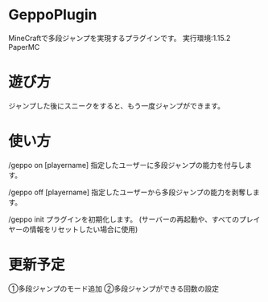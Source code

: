 # GeppoPlugin
MineCraftで多段ジャンプを実現するプラグインです。
実行環境:1.15.2 PaperMC

# 遊び方
ジャンプした後にスニークをすると、もう一度ジャンプができます。

# 使い方
/geppo on [playername]
指定したユーザーに多段ジャンプの能力を付与します。

/geppo off [playername]
指定したユーザーから多段ジャンプの能力を剥奪します。

/geppo init
プラグインを初期化します。
(サーバーの再起動や、すべてのプレイヤーの情報をリセットしたい場合に使用)

# 更新予定
①多段ジャンプのモード追加
②多段ジャンプができる回数の設定
